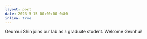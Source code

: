 ```yaml
---
layout: post
date: 2023-5-15 00:00:00-0400
inline: true
---
```


Geunhui Shin joins our lab as a graduate student. Welcome Geunhui!